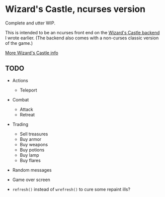 # Wizard's Castle, ncurses version

Complete and utter WIP.

This is intended to be an ncurses front end on the [Wizard's Castle
backend](https://github.com/beejjorgensen/Wizards-Castle-Rust) I wrote earlier.
(The backend also comes with a non-curses classic version of the game.)

[More Wizard's Castle info](https://github.com/beejjorgensen/Wizards-Castle-Info)

## TODO

* Actions
  * Teleport

* Combat
  * Attack
  * Retreat

* Trading
  * Sell treasures
  * Buy armor
  * Buy weapons
  * Buy potions
  * Buy lamp
  * Buy flares

* Random messages

* Game over screen

* `refresh()` instead of `wrefresh()` to cure some repaint ills?
